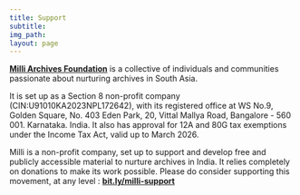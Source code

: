 ```yaml
---
title: Support
subtitle: 
img_path: 
layout: page
---
```


[**Milli Archives Foundation**](https://www.milli.link) is a collective of individuals and communities passionate about nurturing archives in South Asia.  

It is set up as a Section 8 non-profit company (CIN:U91010KA2023NPL172642), with its registered office at WS No.9, Golden Square, No. 403 Eden Park, 20, Vittal Mallya Road, Bangalore - 560 001. Karnataka. India. It also has approval for 12A and 80G tax exemptions under the Income Tax Act, valid up to March 2026. 

Milli is a non-profit company, set up to support and develop free and publicly accessible material to nurture archives in India. It relies completely on donations to make its work possible. Please do consider supporting this movement, at any level : [**bit.ly/milli-support**](https://bit.ly/milli-support)